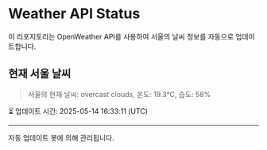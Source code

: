 
# Weather API Status

이 리포지토리는 OpenWeather API를 사용하여 서울의 날씨 정보를 자동으로 업데이트합니다.

## 현재 서울 날씨
> 서울의 현재 날씨: overcast clouds, 온도: 19.3°C, 습도: 58%

⏳ 업데이트 시간: 2025-05-14 16:33:11 (UTC)

---
자동 업데이트 봇에 의해 관리됩니다.
